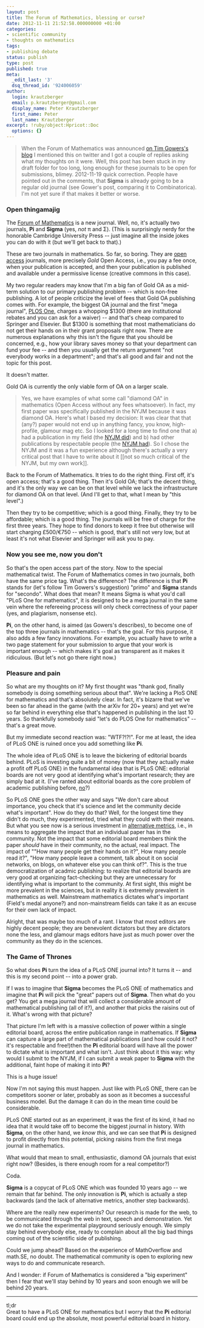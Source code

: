 ```yaml
---
layout: post
title: The Forum of Mathematics, blessing or curse?
date: 2012-11-11 21:52:58.000000000 +01:00
categories:
- scientific community
- thoughts on mathematics
tags:
- publishing debate
status: publish
type: post
published: true
meta:
  _edit_last: '3'
  dsq_thread_id: '924006059'
author:
  login: krautzberger
  email: p.krautzberger@gmail.com
  display_name: Peter Krautzberger
  first_name: Peter
  last_name: Krautzberger
excerpt: !ruby/object:Hpricot::Doc
  options: {}
---
```


> When the Forum of Mathematics was announced [on Tim Gowers's blog](https://gowers.wordpress.com/2012/07/02/a-new-open-access-venture-from-cambridge-university-press/) I mentioned this on twitter and I got a couple of replies asking what my thoughts on it were. Well, this post has been stuck in my draft folder for too long, long enough for these journals to be open for submissions, blimey.
> 2012-11-19 quick correction. People have pointed out in the comments, that **Sigma** is already going to be a regular old journal (see Gower's post, comparing it to Combinatorica). I'm not yet sure if that makes it better or worse.

### Open thingamajig

The [Forum of Mathematics](https://en.wikipedia.org/wiki/Forum_of_Mathematics) is a new journal. Well, no, it's actually two journals, **Pi** and **Sigma** (yes, _not_ π and Σ). (This is surprisingly nerdy for the honorable Cambridge University Press -- just imagine all the inside jokes you can do with it (but we'll get back to that).)

These are two journals in mathematics. So far, so boring. They are [open access](https://en.wikipedia.org/wiki/Open_access_journal) journals, more precisely _Gold_ Open Access, i.e., you pay a fee once, when your publication is accepted, and then your publication is published and available under a permissive license (creative commons in this case).

My two regular readers may know that I'm a big fan of Gold OA as a mid-term solution to our primary publishing problem -- which is non-free publishing. A lot of people criticize the level of fees that Gold OA publishing comes with. For example, the biggest OA journal and the first "mega journal", [PLOS One](https://en.wikipedia.org/wiki/Plos_one), charges a whopping \$1300 (there are institutional rebates and you can ask for a waiver) -- and that's cheap compared to Springer and Elsevier. But \$1300 is something that most mathematicians do not get their hands on in their grant proposals right now. There are numerous explanations why this isn't the figure that you should be concerned, e.g., how your library saves money so that your department can fund your fee -- and then you usually get the return argument "not everybody works in a department"; and that's all good and fair and not the topic for this post.

It doesn't matter.

Gold OA is currently the only viable form of OA on a larger scale.

> Yes, we have examples of what some call "diamond OA" in mathematics (Open Access without any fees whatsoever). In fact, my first paper was specifically published in the NYJM because it was diamond OA. Here's what I based my decision: It was clear that that (any?) paper would not end up in anything fancy, you know, high-profile, glamour mag etc. So I looked for a long time to find one that a) had a publication in my field (the [NYJM did](http://nyjm.albany.edu/j/2009/15-21.html)) and b) had other publications by respectable people (the [NYJM had](http://nyjm.albany.edu/j/2009/15-14.html)). So I chose the NYJM and it was a fun experience although there's actually a very critical post that I have to write about it [[not so much critical of the NYJM, but my own work]].

Back to the Forum of Mathematics. It tries to do the right thing. First off, it's open access; that's a good thing. Then it's Gold OA; that's the decent thing, and it's the only way we can be on that level while we lack the infrastructure for diamond OA on that level. (And I'll get to that, what I mean by "this level".)

Then they try to be competitive; which is a good thing. Finally, they try to be affordable; which is a good thing. The journals will be free of charge for the first three years. They hope to find donors to keep it free but otherwise will start charging £500/€750 -- which is good, that's still not very low, but at least it's not what Elsevier and Springer will ask you to pay.

### Now you see me, now you don't

So that's the open access part of the story. Now to the special mathematical twist. The Forum of Mathematics comes in two journals, both have the same price tag. What's the difference? The difference is that **Pi** stands for (let's follow Tim Gowers's suggestion) "primo" and **Sigma** stands for "secondo". What does that mean? It means Sigma is what you'd call "PLoS One for mathematics", it is designed to be a mega journal in the same vein where the refereeing process will only check correctness of your paper (yes, and plagiarism, nonsense etc).

**Pi**, on the other hand, is aimed (as Gowers's describes), to become one of the top three journals in mathematics -- that's the goal. For this purpose, it also adds a few fancy innovations. For example, you actually have to write a two page statement for your submission to argue that your work is important enough -- which makes it's goal as transparent as it makes it ridiculous. (But let's not go there right now.)

### Pleasure and pain

So what are my thoughts on it? My first thought was "thank god, finally somebody is doing something serious about that". We're lacking a PloS ONE for mathematics and that's absolutely clear. In fact, it's bizarre that we've been so far ahead in the game (with the arXiv for 20+ years) and yet we're so far behind in everything else that's happened in publishing in the last 10 years. So thankfully somebody said "let's do PLOS One for mathematics" -- that's a great move.

But my immediate second reaction was: "WTF?!?!". For me at least, the idea of PLoS ONE is ruined once you add something like **Pi**.

The whole idea of PLoS ONE is to leave the bickering of editorial boards behind. PLoS is investing quite a bit of money (now that they actually make a profit off PLoS ONE) in the fundamental idea that is PLoS ONE: editorial boards are not very good at identifying what's important research; they are simply bad at it. (I've ranted about editorial boards as the core problem of academic publishing before, [no](http://boolesrings.org/krautzberger/2012/06/27/11-dreams-for-the-publishing-debate-11-a-democratization-of-the-communities/)?)

So PLoS ONE goes the other way and says "We don't care about importance, you check that it's science and let the community decide what's important". How do they do that? Well, for the longest time they didn't do much, they experimented, tried what they could with their means. But what you see now is a serious investment in [alternative metrics](http://altmetrics.org), i.e., in means to aggregate the impact that an individual paper has in the community. Not the impact that some editorial board members think the paper _should_ have in their community, no the actual, real impact. The impact of ""How many people get their hands on it?", How many people read it?", "How many people leave a comment, talk about it on social networks, on blogs, on whatever else you can think of?". This is the true democratization of acadmic publishing: to realize that editorial boards are very good at organizing fact-checking but they are unnecessary for identifying what is important to the community. At first sight, this might be more prevalent in the sciences, but in reality it is extremely prevalent in mathematics as well. Mainstream mathematics dictates what's important (Field's medal anyone?) and non-mainstream fields can take it as an excuse for their own lack of impact.

Alright, that was maybe too much of a rant. I know that most editors are highly decent people; they are benevolent dictators but they are dictators none the less, and glamour mags editors have just as much power over the community as they do in the sciences.

### The Game of Thrones

So what does **Pi** turn the idea of a PLoS ONE journal into? It turns it -- and this is my second point -- into a power grab.

If I was to imagine that **Sigma** becomes the PLoS ONE of mathematics and imagine that **Pi** will pick the "great" papers out of **Sigma**. Then what do you get? You get a mega journal that will collect a considerable amount of mathematical publishing (all of it?), and another that picks the raisins out of it. What's wrong with that picture?

That picture I'm left with is a massive collection of power within a single editorial board, across the entire publication range in mathematics. If **Sigma** can capture a large part of mathematical publications (and how could it not? it's respectable and free!)then the **Pi** editorial board will have all the power to dictate what is important and what isn't. Just think about it this way: why would I submit to the NYJM, if I can submit a weak paper to **Sigma** with the additional, faint hope of making it into **Pi**?

This is a huge issue!

Now I'm not saying this must happen. Just like with PLoS ONE, there can be competitors sooner or later, probably as soon as it becomes a successful business model. But the damage it can do in the mean time could be considerable.

PLoS ONE started out as an experiment, it was the first of its kind, it had no idea that it would take off to become the biggest journal in history. With **Sigma**, on the other hand, we _know this_, and we can see that **Pi** is designed to profit directly from this potential, picking raisins from the first mega journal in mathematics.

What would that mean to small, enthusiastic, diamond OA journals that exist right now? (Besides, is there enough room for a real competitor?)

Coda.

**Sigma** is a copycat of PLoS ONE which was founded 10 years ago -- we remain that far behind. The only innovation is **Pi**, which is actually a step backwards (and the lack of alternative metrics, another step backwards).

Where are the really new experiments? Our research is made for the web, to be communicated through the web in text, speech and demonstration. Yet we do not take the experimental playground seriously enough. We simply stay behind everybody else, ready to complain about all the big bad things coming out of the scientific side of publishing.

Could we jump ahead? Based on the experience of MathOverflow and math.SE, no doubt. The mathematical community is open to exploring new ways to do and communicate research.

And I wonder: if Forum of Mathematics is considered a "big experiment" then I fear that we'll stay behind by 10 years and soon enough we will be behind 20 years.

* * *

tl;dr  
 Great to have a PLoS ONE for mathematics but I worry that the **Pi** editorial board could end up the absolute, most powerful editorial board in history.